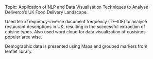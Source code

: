 Topic: Application of NLP and Data Visualisation Techniques to Analyse Deliveroo’s UK Food Delivery Landscape.

Used term frequency-inverse document frequency (TF-IDF) to analyse restaurant descriptions in UK, resulting in the successful extraction of cuisine types. 
Also used word cloud for data visualization of cusisines popular area wise. 

Demographic data is presented using Maps and grouped markers from leaflet library.
